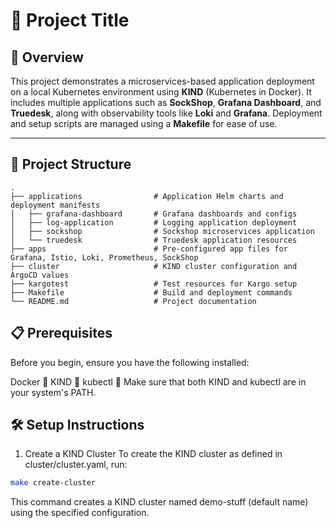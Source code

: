 # 🎉 Project Title

## 🚀 Overview

This project demonstrates a microservices-based application deployment on a local Kubernetes environment using **KIND** (Kubernetes in Docker). It includes multiple applications such as **SockShop**, **Grafana Dashboard**, and **Truedesk**, along with observability tools like **Loki** and **Grafana**. Deployment and setup scripts are managed using a **Makefile** for ease of use.

---

## 📁 Project Structure
``` plaintext
.
├── applications                # Application Helm charts and deployment manifests
│   ├── grafana-dashboard       # Grafana dashboards and configs
│   ├── log-application         # Logging application deployment
│   ├── sockshop                # Sockshop microservices application
│   └── truedesk                # Truedesk application resources
├── apps                        # Pre-configured app files for Grafana, Istio, Loki, Prometheus, SockShop
├── cluster                     # KIND cluster configuration and ArgoCD values
├── kargotest                   # Test resources for Kargo setup
├── Makefile                    # Build and deployment commands
└── README.md                   # Project documentation
```

## 📋 Prerequisites
Before you begin, ensure you have the following installed:

Docker 🐳
KIND 🌟
kubectl 🔧
Make sure that both KIND and kubectl are in your system's PATH.

## 🛠️ Setup Instructions
1. Create a KIND Cluster
To create the KIND cluster as defined in cluster/cluster.yaml, run:

  ```bash
  make create-cluster
  ```
This command creates a KIND cluster named demo-stuff (default name) using the specified configuration.